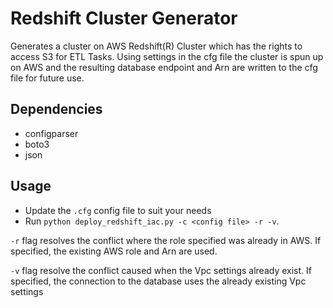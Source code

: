 # Redshift Cluster Generator

Generates a cluster on AWS Redshift(R) Cluster which has the rights to access S3 for ETL Tasks. 
Using settings in the cfg file the cluster is spun up on AWS and the resulting  database endpoint and  Arn are written to the cfg file for future use.

## Dependencies

- configparser
- boto3
- json

## Usage

- Update the ```.cfg``` config file to suit your needs
- Run ```python deploy_redshift_iac.py -c <config file> -r -v```. 

```-r``` flag resolves the conflict where the role specified was already in AWS. If specified, the existing AWS role and Arn are used. 

```-v``` flag resolve the conflict caused when the Vpc settings already exist. If specified, the connection to the database uses the already existing Vpc settings
